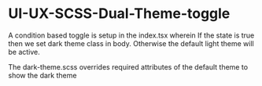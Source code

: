# UI-UX-SCSS-Dual-Theme-toggle
A condition based toggle is setup in the index.tsx wherein If the state is true then we set dark theme class in body. Otherwise the default light theme will be active.

The dark-theme.scss overrides required attributes of the default theme to show the dark theme 
